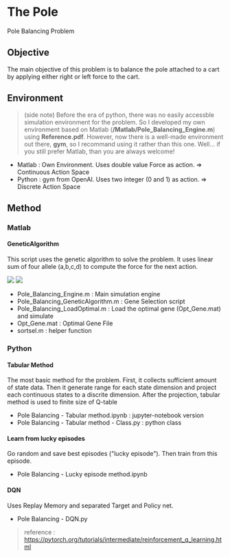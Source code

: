 # The Pole
Pole Balancing Problem

## Objective
The main objective of this problem is to balance the pole attached to a cart by applying either right or left force to the cart.

## Environment
> (side note) Before the era of python, there was no easily accessble simulation environment for the problem. So I developed my own environment based on Matlab (**/Matlab/Pole_Balancing_Engine.m**) using **Reference.pdf**. However, now there is a well-made environment out there, **gym**, so I recommand using it rather than this one. Well... if you still prefer Matlab, than you are always welcome!
- Matlab : Own Environment. Uses double value Force as action. => Continuous Action Space
- Python : gym from OpenAI. Uses two integer (0 and 1) as action. => Discrete Action Space

## Method
### Matlab
#### GeneticAlgorithm
This script uses the genetic algorithm to solve the problem. It uses linear sum of four allele (a,b,c,d) to compute the force for the next action.

<img src="https://latex.codecogs.com/gif.latex?\large F  = ax + bx' + c\theta + d\theta'"/>

<img src="https://latex.codecogs.com/gif.latex?x\mathrm{:cart\ position,}\ x'\mathrm{:cart\ velocity,}\  \theta\mathrm{:pole\ angle,}\  \theta'\mathrm{:pole\ angular\ velocity}"/>

* Pole_Balancing_Engine.m : Main simulation engine
* Pole_Balancing_GeneticAlgorithm.m : Gene Selection script
* Pole_Balancing_LoadOptimal.m : Load the optimal gene (Opt_Gene.mat) and simulate
* Opt_Gene.mat : Optimal Gene File
* sortsel.m : helper function

### Python
#### Tabular Method
The most basic method for the problem. First, it collects sufficient amount of state data. Then it generate range for each state dimension and project each continuous states to a discrite dimension.
After the projection, tabular method is used to finite size of Q-table

* Pole Balancing - Tabular method.ipynb : jupyter-notebook version
* Pole Balancing - Tabular method - Class.py : python class

#### Learn from lucky episodes
Go random and save best episodes ("lucky episode"). Then train from this episode.

* Pole Balancing - Lucky episode method.ipynb

#### DQN
Uses Replay Memory and separated Target and Policy net.

* Pole Balancing - DQN.py
> reference : https://pytorch.org/tutorials/intermediate/reinforcement_q_learning.html
